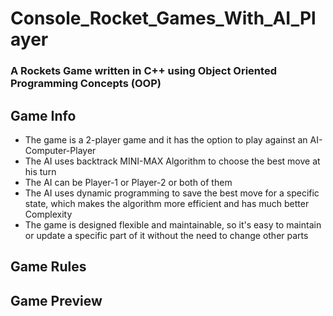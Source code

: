 # Console_Rocket_Games_With_AI_Player

 ### A Rockets Game written in C++ using Object Oriented Programming Concepts (OOP)
 
 ## Game Info
* The game is a 2-player game and it has the option to play against an AI-Computer-Player
* The AI uses backtrack MINI-MAX Algorithm to choose the best move at his turn 
* The AI can be Player-1 or Player-2 or both of them 
*  The AI uses dynamic programming to save the best move for a specific state, which makes the algorithm more efficient and has much better Complexity
* The game is designed flexible and maintainable, so it's easy to maintain or update a specific part of it without the need to change other parts

## Game Rules


## Game Preview
